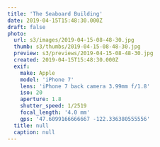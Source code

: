 ```yaml
---
title: 'The Seaboard Building'
date: 2019-04-15T15:48:30.000Z
draft: false
photo:
  url: s3/images/2019-04-15-08-48-30.jpg
  thumb: s3/thumbs/2019-04-15-08-48-30.jpg
  preview: s3/previews/2019-04-15-08-48-30.jpg
  created: 2019-04-15T15:48:30.000Z
  exif:
    make: Apple
    model: 'iPhone 7'
    lens: 'iPhone 7 back camera 3.99mm f/1.8'
    iso: 20
    aperture: 1.8
    shutter_speed: 1/2519
    focal_length: '4.0 mm'
    gps: '47.6099166666667 -122.336380555556'
  title: null
  caption: null
---
```

